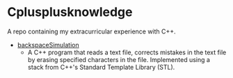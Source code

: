 # Cplusplusknowledge
A repo containing my extracurricular experience with C++.
- [backspaceSimulation](backspaceSimulation/Description.md)
  - A C++ program that reads a text file, corrects mistakes in the text file by erasing specified characters in the file. Implemented using a stack from C++'s Standard Template Library (STL).
